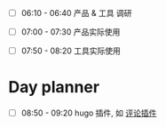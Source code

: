 
- [ ] 06:10 - 06:40 产品  & 工具 调研

- [ ] 07:00 - 07:30 产品实际使用

- [ ] 07:50 - 08:20 工具实际使用





# Day planner

- [ ] 08:50 - 09:20 hugo 插件, 如 [评论插件](https://giscus.app/zh-CN )

